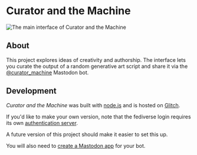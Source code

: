 # Curator and the Machine

![The main interface of Curator and the Machine](https://cdn.glitch.global/0785396d-7095-444b-8ac9-e01332c2e704/curator-and-the-machine.png?v=1688134742935)
## About

This project explores ideas of creativity and authorship. The interface lets you curate the output of a random generative art script and share it via the [@curator_machine](https://stefanbohacek.online/@curator_machine) Mastodon bot.


## Development

*Curator and the Machine* was built with [node.js](https://nodejs.org/) and is hosted on [Glitch](https://glitch.com/).

If you'd like to make your own version, note that the fediverse login requires its own [authentication server](https://github.com/stefanbohacek/auth-server).

A future version of this project should make it easier to set this up.

You will also need to [create a Mastodon app](https://botwiki.org/resource/tutorial/how-to-make-a-mastodon-botsin-space-app-bot/) for your bot.


